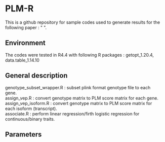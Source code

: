 # PLM-R
This is a github repository for sample codes used to generate results for the following paper : " ".

## Environment
The codes were tested in R4.4 with following R packages : getopt_1.20.4, data.table_1.14.10

## General description
genotype_subset_wrapper.R : subset plink format genotype file to each gene. \
assign_vep.R : convert genotype matrix to PLM score matrix for each gene. \
assign_vep_isoform.R : convert genotype matrix to PLM score matrix for each isoform (transcript). \
associate.R : perform linear regression/firth logistic regression for continuous/binary traits. 


## Parameters


